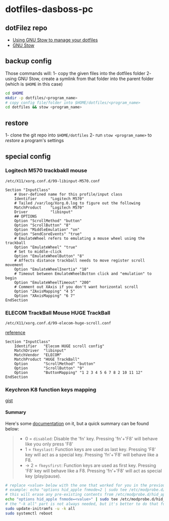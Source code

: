 # dotfiles-dasboss-pc

## dotFilez repo
- [Using GNU Stow to manage your dotfiles](http://brandon.invergo.net/news/2012-05-26-using-gnu-stow-to-manage-your-dotfiles.html)
- [GNU Stow](http://www.gnu.org/software/stow/)

## backup config

Those commands will:
1- copy the given files into the dotfiles folder
2- using GNU Stow, create a symlink from that folder into the parent folder (which is `$HOME` in this case)

```bash
cd $HOME
mkdir -p dotfiles/<program_name>
# copy config file/folder into $HOME/dotfiles/<program_name>
cd dotfiles && stow <program_name>
```

## restore
1- clone the git repo into `$HOME/dotfiles`
2- run `stow <program_name>` to _restore_ a program's settings


## special config

### Logitech M570 trackbakll mouse
`/etc/X11/xorg.conf.d/99-libinput-M570.conf`

```
Section "InputClass"
    # User-defined name for this profile/input class
    Identifier      "Logitech M570"
    # Tailed /var/log/Xorg.0.log to figure out the following
    MatchProduct    "Logitech M570" 
    Driver          "libinput"
    ## OPTIONS
    Option "ScrollMethod" "button"
    Option "ScrollButton" "8"
    Option "MiddleEmulation" "on"
    Option "SendCoreEvents" "true"
    # EmulateWheel refers to emulating a mouse wheel using the trackball
    Option "EmulateWheel" "true"
    # Set to middle-click
    Option "EmulateWheelButton" "8"
    # Affects distance trackball needs to move register scroll movement 
    Option "EmulateWheelInertia" "10"
    # Timeout between EmulateWheelButton click and "emulation" to begin
    Option "EmulateWheelTimeout" "200"
    # Comment out XAxis if you don't want horizontal scroll
    Option "ZAxisMapping" "4 5"
    Option "XAxisMapping" "6 7"
EndSection
```

### ELECOM TrackBall Mouse HUGE TrackBall
`/etc/X11/xorg.conf.d/99-elecom-huge-scroll.conf`

[reference](https://unix.stackexchange.com/questions/624655/how-to-configure-the-elecom-huge-trackball-to-scroll-with-the-ball)


``` 
Section "InputClass"
    Identifier   "Elecom HUGE scroll config"
    MatchDriver  "libinput"
    MatchVendor  "ELECOM"
    MatchProduct "HUGE TrackBall"
    Option       "ScrollMethod" "button"
    Option       "ScrollButton" "9"
    Option       "ButtonMapping" "1 2 3 4 5 6 7 8 2 10 11 12"
EndSection
```

### Keychron K8 function keys mapping
[gist](https://gist.github.com/andrebrait/961cefe730f4a2c41f57911e6195e444)

#### Summary
Here's some [documentation](https://help.ubuntu.com/community/AppleKeyboard#Change_Function_Key_behavior) on it, but a quick summary can be found below:

> - 0 = `disabled`: Disable the 'fn' key. Pressing 'fn'+'F8' will behave like you only press 'F8'
> - 1 = `fkeyslast`: Function keys are used as last key. Pressing 'F8' key will act as a special key. Pressing 'fn'+'F8' will behave like a F8.
> - -> 2 = `fkeysfirst`: Function keys are used as first key. Pressing 'F8' key will behave like a F8. Pressing 'fn'+'F8' will act as special key (play/pause).

```bash
# replace <value> below with the one that worked for you in the previous step (0, 1 or 2)
# example: echo "options hid_apple fnmode=2 | sudo tee /etc/modprobe.d/hid_apple.conf"
# this will erase any pre-existing contents from /etc/modprobe.d/hid_apple.conf
echo "options hid_apple fnmode=<value>" | sudo tee /etc/modprobe.d/hid_apple.conf
# the "-k all" part is not always needed, but it's better to do that for all kernels anyway
sudo update-initramfs -u -k all
sudo systemctl reboot

```
